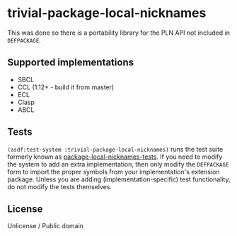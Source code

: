 # trivial-package-local-nicknames

This was done so there is a portability library for the PLN API not included in `DEFPACKAGE`.

## Supported implementations

* SBCL
* CCL (1.12+ - build it from master)
* ECL
* Clasp
* ABCL

## Tests

`(asdf:test-system :trivial-package-local-nicknames)` runs the test suite formerly known as 
[package-local-nicknames-tests](https://github.com/phoe/package-local-nicknames-tests/).
If you need to modify the system to add an extra implementation, then only modify the `DEFPACKAGE`
form to import the proper symbols from your implementation's extension package. Unless you are 
adding (implementation-specific) test functionality, do not modify the tests themselves.

## License

Unlicense / Public domain
